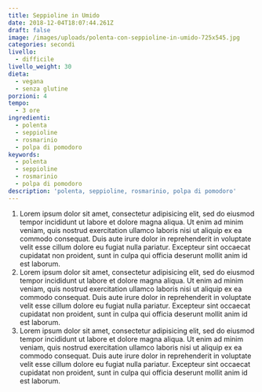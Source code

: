 ```yaml
---
title: Seppioline in Umido
date: 2018-12-04T18:07:44.261Z
draft: false
image: /images/uploads/polenta-con-seppioline-in-umido-725x545.jpg
categories: secondi
livello:
  - difficile
livello_weight: 30
dieta:
  - vegana
  - senza glutine
porzioni: 4
tempo:
  - 3 ore
ingredienti:
  - polenta
  - seppioline
  - rosmarinio
  - polpa di pomodoro
keywords:
  - polenta
  - seppioline
  - rosmarinio
  - polpa di pomodoro
description: 'polenta, seppioline, rosmarinio, polpa di pomodoro'
---
```

1. Lorem ipsum dolor sit amet, consectetur adipisicing elit, sed do eiusmod tempor incididunt ut labore et dolore magna aliqua. Ut enim ad minim veniam, quis nostrud exercitation ullamco laboris nisi ut aliquip ex ea commodo consequat. Duis aute irure dolor in reprehenderit in voluptate velit esse cillum dolore eu fugiat nulla pariatur. Excepteur sint occaecat cupidatat non proident, sunt in culpa qui officia deserunt mollit anim id est laborum.
2. Lorem ipsum dolor sit amet, consectetur adipisicing elit, sed do eiusmod tempor incididunt ut labore et dolore magna aliqua. Ut enim ad minim veniam, quis nostrud exercitation ullamco laboris nisi ut aliquip ex ea commodo consequat. Duis aute irure dolor in reprehenderit in voluptate velit esse cillum dolore eu fugiat nulla pariatur. Excepteur sint occaecat cupidatat non proident, sunt in culpa qui officia deserunt mollit anim id est laborum.
3. Lorem ipsum dolor sit amet, consectetur adipisicing elit, sed do eiusmod tempor incididunt ut labore et dolore magna aliqua. Ut enim ad minim veniam, quis nostrud exercitation ullamco laboris nisi ut aliquip ex ea commodo consequat. Duis aute irure dolor in reprehenderit in voluptate velit esse cillum dolore eu fugiat nulla pariatur. Excepteur sint occaecat cupidatat non proident, sunt in culpa qui officia deserunt mollit anim id est laborum.
